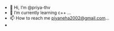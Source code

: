 - 👋 Hi, I’m @priya-thv
- 🌱 I’m currently learning c++  ...
- 📫 How to reach me piyaneha2002@gmail.com...
- 

<!---
priya-thv/priya-thv is a ✨ special ✨ repository because its `README.md` (this file) appears on your GitHub profile.
You can click the Preview link to take a look at your changes.
--->
